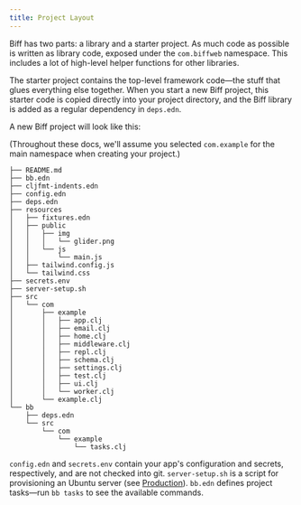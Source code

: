 ```yaml
---
title: Project Layout
---
```


Biff has two parts: a library and a starter project. As much code as
possible is written as library code, exposed under the `com.biffweb` namespace.
This includes a lot of high-level helper functions for other libraries.

The starter project contains the top-level framework code&mdash;the stuff that glues
everything else together. When you start a new Biff project, this starter code is
copied directly into your project directory, and the Biff library is added as a regular
dependency in `deps.edn`.

A new Biff project will look like this:

(Throughout these docs, we'll assume you selected `com.example` for the main
namespace when creating your project.)

```text
├── README.md
├── bb.edn
├── cljfmt-indents.edn
├── config.edn
├── deps.edn
├── resources
│   ├── fixtures.edn
│   ├── public
│   │   ├── img
│   │   │   └── glider.png
│   │   └── js
│   │       └── main.js
│   ├── tailwind.config.js
│   └── tailwind.css
├── secrets.env
├── server-setup.sh
├── src
│   └── com
│       ├── example
│       │   ├── app.clj
│       │   ├── email.clj
│       │   ├── home.clj
│       │   ├── middleware.clj
│       │   ├── repl.clj
│       │   ├── schema.clj
│       │   ├── settings.clj
│       │   ├── test.clj
│       │   ├── ui.clj
│       │   └── worker.clj
│       └── example.clj
└── bb
    ├── deps.edn
    └── src
        └── com
            └── example
                └── tasks.clj
```

`config.edn` and `secrets.env` contain your app's configuration and secrets,
respectively, and are not checked into git. `server-setup.sh` is a script for
provisioning an Ubuntu server (see [Production](/docs/reference/production/)).
`bb.edn` defines project tasks—run `bb tasks` to see the available
commands.

